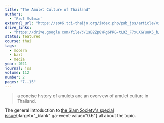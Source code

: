 ```yaml
---
title: "The Amulet Culture of Thailand"
authors:
  - "Paul McBain"
external_url: "https://so06.tci-thaijo.org/index.php/pub_jss/article/view/279197/185967"
drive_links:
  - "https://drive.google.com/file/d/1sB2Zp8yRg6PRG-tLOZ_F7xuXGYuuK5_b/view?usp=drivesdk"
status: featured
course: thai
tags:
  - modern
  - bart
  - media
year: 2021
journal: jss
volume: 112
number: 2
pages: "7--15"
---
```


> a concise history of amulets and an overview of amulet culture in Thailand.

The general introduction to [the Siam Society's special issue](https://so06.tci-thaijo.org/index.php/pub_jss/issue/view/18137){:target="_blank" ga-event-value="0.6"} all about the topic.
